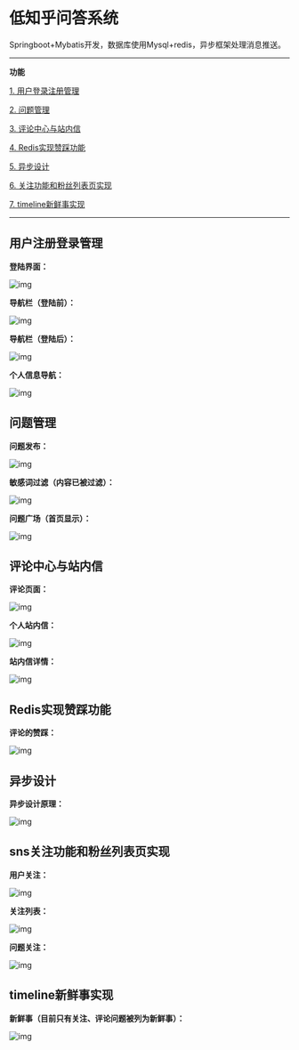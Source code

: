 # 低知乎问答系统

Springboot+Mybatis开发，数据库使用Mysql+redis，异步框架处理消息推送。

***

**功能**

[1. 用户登录注册管理](#用户注册登录管理)

[2. 问题管理](#问题管理)

[3. 评论中心与站内信](#评论中心与站内信)

[4. Redis实现赞踩功能](#Redis实现赞踩功能)

[5. 异步设计](#异步设计)

[6. 关注功能和粉丝列表页实现](#sns关注功能和粉丝列表页实现)

[7. timeline新鲜事实现](#timeline新鲜事实现)

***

## 用户注册登录管理

**登陆界面：**

![img](https://github.com/HusterHaoYoung/forum/blob/master/src/main/resources/static/images/img/log.png)

**导航栏（登陆前）：**

![img](https://github.com/HusterHaoYoung/forum/blob/master/src/main/resources/static/images/img/navigator1.png)

**导航栏（登陆后）：**

![img](https://github.com/HusterHaoYoung/forum/blob/master/src/main/resources/static/images/img/navigator2.png)

**个人信息导航：**

![img](https://github.com/HusterHaoYoung/forum/blob/master/src/main/resources/static/images/img/navigator3.png)

## 问题管理

**问题发布：**

![img](https://github.com/HusterHaoYoung/forum/blob/master/src/main/resources/static/images/img/question.png)

**敏感词过滤（内容已被过滤）：**

![img](https://github.com/HusterHaoYoung/forum/blob/master/src/main/resources/static/images/img/sensitive.png)

**问题广场（首页显示）：**

![img](https://github.com/HusterHaoYoung/forum/blob/master/src/main/resources/static/images/img/page.png)

## 评论中心与站内信

**评论页面：**

![img](https://github.com/HusterHaoYoung/forum/blob/master/src/main/resources/static/images/img/comment.png)

**个人站内信：**

![img](https://github.com/HusterHaoYoung/forum/blob/master/src/main/resources/static/images/img/message.png)

**站内信详情：**

![img](https://github.com/HusterHaoYoung/forum/blob/master/src/main/resources/static/images/img/message1.png)

## Redis实现赞踩功能

**评论的赞踩：**

![img](https://github.com/HusterHaoYoung/forum/blob/master/src/main/resources/static/images/img/like.png)

## 异步设计

**异步设计原理：**

![img](https://github.com/HusterHaoYoung/forum/blob/master/src/main/resources/static/images/img/asynchronous.jpg)

## sns关注功能和粉丝列表页实现

**用户关注：**

![img](https://github.com/HusterHaoYoung/forum/blob/master/src/main/resources/static/images/img/profile.png)

**关注列表：**

![img](https://github.com/HusterHaoYoung/forum/blob/master/src/main/resources/static/images/img/follow.png)

**问题关注：**

![img](https://github.com/HusterHaoYoung/forum/blob/master/src/main/resources/static/images/img/followQuestion.png)

## timeline新鲜事实现

**新鲜事（目前只有关注、评论问题被列为新鲜事）：**

![img](https://github.com/HusterHaoYoung/forum/blob/master/src/main/resources/static/images/img/feed.png)